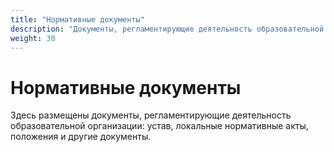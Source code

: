 ```yaml
---
title: "Нормативные документы"
description: "Документы, регламентирующие деятельность образовательной организации"
weight: 30
---
```


# Нормативные документы

Здесь размещены документы, регламентирующие деятельность образовательной организации: устав, локальные нормативные акты, положения и другие документы.